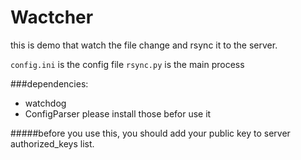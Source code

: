 Wactcher
============
this is demo that watch the file change and rsync it to the server.

`config.ini` is the config file 
`rsync.py` is the main process

###dependencies:
 *  watchdog
 *  ConfigParser
please install those befor use it

#####before you use this, you should add your public key to server authorized_keys list.
